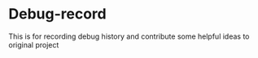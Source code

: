 # Debug-record
This is for recording debug history and contribute some helpful ideas to original project 
